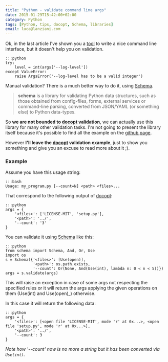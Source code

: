 ```yaml
---
title: "Python - validate command line args"
date: 2015-01-29T15:42:00+02:00
category: Python
tags: [Python, tips, docopt, Schema, libraries]
email: luca@lanziani.com
---
```


Ok, in the last article I've shown you a [tool][1] to write a nice command line interface, but it doesn't help you on validation.

<!--more-->

	:::python
	try:
		level = int(args['--log-level'])
	except ValueError:
		raise ArgsError('--log-level has to be a valid integer')

Manual validation? There is a much better way to do it, using [Schema][2].

> **schema** is a library for validating Python data structures, such as those obtained from config-files, forms, external services or command-line parsing, converted from JSON/YAML (or something else) to Python data-types.

So **we are not bounded to [docopt][3] validation**, we can actually use this library for many other validation tasks.
I'm not going to present the library itself because it's possible to find all the example on the [github page][2].

However **I'll leave the [docopt][3] validation example**, just to show you something and give you an excuse to read more about it ;).

### Example

Assume you have this usage string:

	:::bash
	Usage: my_program.py [--count=N] <path> <files>...

That correspond to the following output of [docopt][3]:

	:::python
	args = {
		'<files>': ['LICENSE-MIT', 'setup.py'],
		'<path>': '../',
		'--count': '3'
	}

You can validate it using [Schema][2] like this:

	:::python
	from schema import Schema, And, Or, Use
	import os
	s = Schema({'<files>': [Use(open)],
	            '<path>': os.path.exists,
	            '--count': Or(None, And(Use(int), lambda n: 0 < n < 5))})
	args = s.validate(args)

This will raise an exception in case of some args not respecting the specified rules or it will return the args applying the given operations on them (Use(int) and Use(open)_) otherwise.

In this case it will return the following data:

	:::python
	args = {
		'<files>': [<open file 'LICENSE-MIT', mode 'r' at 0x...>, <open file 'setup.py', mode 'r' at 0x...>],
		'<path>': '../',
		'--count': 3
	}

_Note how '--count' now is no more a string but it has been converted via `Use(int)`._

[1]: {filename}/posts/2015/01/python_commandline_interface.md
[2]: https://github.com/keleshev/schema
[3]: http://docopt.org/
